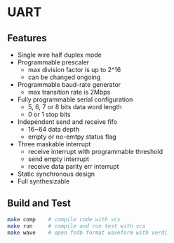 # UART

## Features
* Single wire half duplex mode
* Programmable prescaler
    * max division factor is up to 2^16
    * can be changed ongoing
* Programmable baud-rate generator
    * max transition rate is 2Mbps
* Fully programmable serial configuration
    * 5, 6, 7 or 8 bits data word length
    * 0 or 1 stop bits
* Independent send and receive fifo
    * 16~64 data depth
    * empty or no-emtpy status flag
* Three maskable interrupt
    * receive interrupt with programmable threshold
    * send empty interrupt
    * receive data parity err interrupt
* Static synchronous design
* Full synthesizable

## Build and Test
```bash
make comp    # compile code with vcs
make run     # compile and run test with vcs
make wave    # open fsdb format waveform with verdi
```